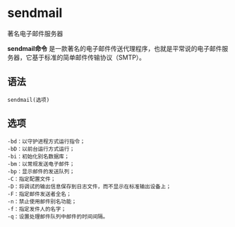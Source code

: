 sendmail
===

著名电子邮件服务器


**sendmail命令** 是一款著名的电子邮件传送代理程序，也就是平常说的电子邮件服务器，它基于标准的简单邮件传输协议（SMTP）。

## 语法

```
sendmail(选项)
```

## 选项

```
-bd：以守护进程方式运行指令；
-bD：以前台运行方式运行；
-bi：初始化别名数据库；
-bm：以常规发送电子邮件；
-bp：显示邮件的发送队列；
-C：指定配置文件；
-D：将调试的输出信息保存到日志文件，而不显示在标准输出设备上；
-F：指定邮件发送者全名；
-n：禁止使用邮件别名功能；
-f：指定发件人的名字；
-q：设置处理邮件队列中邮件的时间间隔。
```


